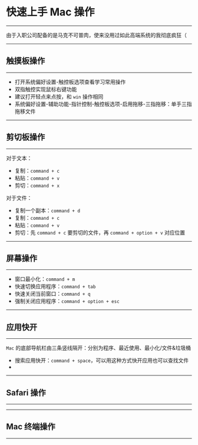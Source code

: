 # 快速上手 Mac 操作

****

由于入职公司配备的是马克不可普肉，使来没用过如此高端系统的我彻底疯狂（

****

## 触摸板操作

****

- 打开系统偏好设置-触控板选项查看学习常用操作
- 双指触控实现鼠标右键功能
- 建议打开轻点来点按，和 `win` 操作相同
- 系统偏好设置-辅助功能-指针控制-触控板选项-启用拖移-三指拖移：单手三指拖移文件

****

## 剪切板操作

****

对于文本：

- 复制：`command + c`
- 粘贴：`command + v`
- 剪切：`command + x`

对于文件：

- 复制一个副本：`command + d`
- 复制：`command + c`
- 粘贴：`command + v`
- 剪切：先 `command + c` 要剪切的文件，再 `command + option + v` 对应位置

****

## 屏幕操作

****

- 窗口最小化：`command + m`
- 快速切换应用程序：`command + tab`
- 快速关闭当前窗口：`command + q`
- 强制关闭应用程序：`command + option + esc`

****

## 应用快开

****

`Mac` 的底部导航栏由三条竖线隔开：分别为程序、最近使用、最小化/文件&垃圾桶

- 搜索应用快开：`command + space`，可以用这种方式快开应用也可以查找文件
- 



****

## Safari 操作

****







****

## Mac 终端操作

****











